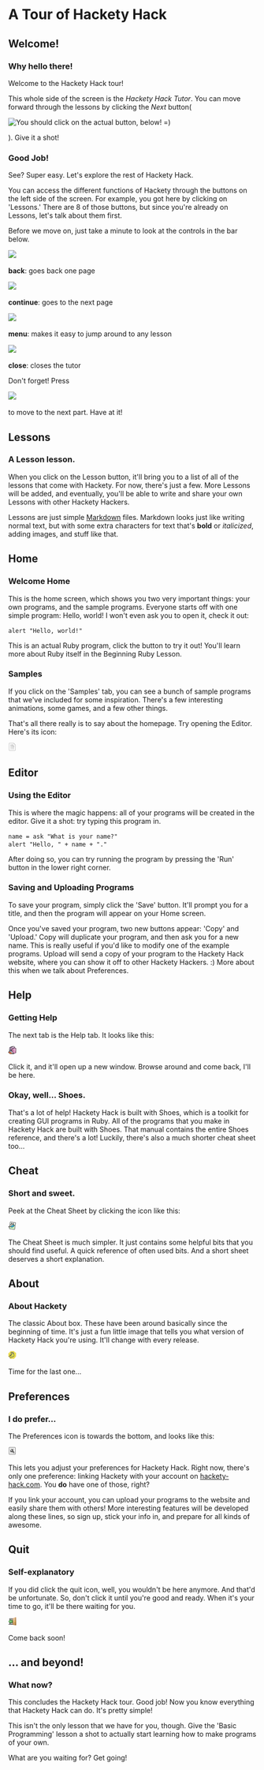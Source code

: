 
# A Tour of Hackety Hack

## Welcome!

### Why hello there!

Welcome to the Hackety Hack tour!


This whole side of the screen is the _Hackety Hack Tutor_. You can move forward
through the lessons by clicking the _Next_ button(


![You should click on the actual button, below! =)](/icon_button/arrow_right)

). Give it a shot!

### Good Job!

See? Super easy. Let's explore the rest of Hackety Hack.

You can access the different functions of Hackety through the buttons on the
left side of the screen. For example, you got here by clicking on 'Lessons.'
There are 8 of those buttons, but since you're already on Lessons, let's talk
about them first.

Before we move on, just take a minute to look at the controls in the bar below.



![](/icon_button/arrow_left)

__back__: goes back one page



![](/icon_button/arrow_right)

__continue__: goes to the next page



![](/icon_button/menu)

__menu__: makes it easy to jump around to any lesson



![](/icon_button/x)

__close__: closes the tutor

Don't forget! Press 


![](/icon_button/arrow_right)

to move to the next part. Have at it!

## Lessons

### A Lesson lesson.

When you click on the Lesson button, it'll bring you to a list of all of the
lessons that come with Hackety. For now, there's just a few. More Lessons will
be added, and eventually, you'll be able to write and share your own Lessons
with other Hackety Hackers.

Lessons are just simple
[Markdown](http://daringfireball.net/projects/markdown/syntax) files. Markdown
looks just like writing normal text, but with some extra characters for text
that's __bold__ or _italicized_, adding images, and stuff like that.

## Home

### Welcome Home

This is the home screen, which shows you two very important things: your own
programs, and the sample programs. Everyone starts off with one simple program:
Hello, world! I won't even ask you to open it, check it out:

    alert "Hello, world!"

This is an actual Ruby program, click the button to try it out! You'll learn
more about Ruby itself in the Beginning Ruby Lesson.

### Samples


If you click on the 'Samples' tab, you can see a bunch of sample programs that
we've included for some inspiration. There's a few interesting animations, some
games, and a few other things.

That's all there really is to say about the homepage. Try opening the Editor.
Here's its icon:


![Not this one, silly! the one on the left!](static/tab-new.png)

## Editor

### Using the Editor

This is where the magic happens: all of your programs will be created in the
editor. Give it a shot: try typing this program in.

    name = ask "What is your name?"
    alert "Hello, " + name + "."


After doing so, you can try running the program by pressing the 'Run' button in
the lower right corner.

### Saving and Uploading Programs

To save your program, simply click the 'Save' button. It'll prompt you for a
title, and then the program will appear on your Home screen.

Once you've saved your program, two new buttons appear: 'Copy' and 'Upload.'
Copy will duplicate your program, and then ask you for a new name. This  is
really useful if you'd like to modify one of the example programs. Upload will
send a copy of your program to the Hackety Hack website, where you can show it
off to other Hackety Hackers. :) More about this when we talk about Preferences.

## Help

### Getting Help


The next tab is the Help tab. It looks like this: 


![Not this one, silly! the one on the left!](static/tab-help.png)

 Click it, and it'll open up a new window. Browse around and come back, I'll be
here.

### Okay, well... Shoes.

That's a lot of help! Hackety Hack is built with Shoes, which is a toolkit for
creating GUI programs in Ruby. All of the programs that you make in Hackety Hack
are built with Shoes. That manual contains the entire Shoes reference, and
there's a lot! Luckily, there's also a much shorter cheat sheet too...

## Cheat

### Short and sweet.

Peek at the Cheat Sheet by clicking the icon like this:


![Not this one, silly! the one on the left!](static/tab-cheat.png)

The Cheat Sheet is much simpler. It just contains some helpful bits that you
should find useful. A quick reference of often used bits. And a short sheet
deserves a short explanation.

## About

### About Hackety

The classic About box. These have been around basically since the beginning of
time. It's just a fun little image that tells you what version of Hackety Hack
you're using. It'll change with every release.


![Not this one, silly! the one on the left!](static/tab-hand.png)

Time for the last one...

## Preferences

### I do prefer...

The Preferences icon is towards the bottom, and looks like this:


![Not this one, silly! the one on the left!](static/tab-properties.png)

This lets you adjust your preferences for Hackety Hack. Right now, there's only
one preference: linking Hackety with your account on
[hackety-hack.com](http://hackety-hack.com). You __do__ have one of those,
right?

If you link your account, you can upload your programs to the website and easily
share them with others! More interesting features will be developed along these
lines, so sign up, stick your info in, and prepare for all kinds of awesome.

## Quit

### Self-explanatory

If you did click the quit icon, well, you wouldn't be here anymore. And that'd
be unfortunate. So, don't click it until you're good and ready. When it's your
time to go, it'll be there waiting for you.


![Not this one, silly! the one on the left!](static/tab-quit.png)

Come back soon!

## ... and beyond!

### What now?

This concludes the Hackety Hack tour. Good job! Now you know everything that
Hackety Hack can do. It's pretty simple!

This isn't the only lesson that we have for you, though. Give the 'Basic
Programming' lesson a shot to actually start learning how to make programs of
your own.

What are you waiting for? Get going!
